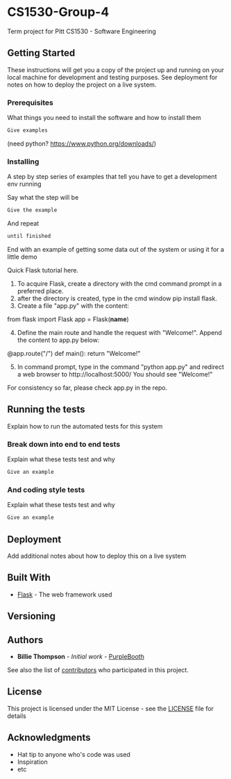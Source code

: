 # CS1530-Group-4

Term project for Pitt CS1530 - Software Engineering

## Getting Started

These instructions will get you a copy of the project up and running on your local machine for development and testing purposes. See deployment for notes on how to deploy the project on a live system.

### Prerequisites

What things you need to install the software and how to install them

``` python
Give examples
```
(need python? https://www.python.org/downloads/)

### Installing

A step by step series of examples that tell you have to get a development env running

Say what the step will be

``` python
Give the example
```

And repeat

``` python
until finished
```

End with an example of getting some data out of the system or using it for a little demo

Quick Flask tutorial here.

1. To acquire Flask, create a directory with the cmd command prompt in a preferred place.
2. after the directory is created, type in the cmd window pip install flask.
3. Create a file "app.py"  with the content:

from flask import Flask
app = Flask(__name__)

4. Define the main route and handle the request with "Welcome!". Append the content to app.py below:

@app.route("/")
def main():
    return "Welcome!"
   
5. In command prompt, type in the command "python app.py" and redirect a web browser to http://localhost:5000/
You should see "Welcome!" 

For consistency so far, please check app.py in the repo.

## Running the tests

Explain how to run the automated tests for this system

### Break down into end to end tests

Explain what these tests test and why

``` python
Give an example
```

### And coding style tests

Explain what these tests test and why

``` python
Give an example
```

## Deployment

Add additional notes about how to deploy this on a live system

## Built With

* [Flask](http://flask.pocoo.org/docs/0.12/) - The web framework used

## Versioning

## Authors

* **Billie Thompson** - *Initial work* - [PurpleBooth](https://github.com/PurpleBooth)

See also the list of [contributors](https://github.com/your/project/contributors) who participated in this project.

## License

This project is licensed under the MIT License - see the [LICENSE](LICENSE) file for details

## Acknowledgments

* Hat tip to anyone who's code was used
* Inspiration
* etc
